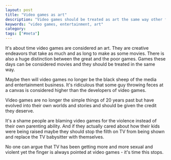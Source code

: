 ```yaml
---
layout: post
title: "Video games as art"
description: "Video games should be treated as art the same way other forms of entertainment are."
keywords: "video games, entertainment, art"
category:
tags: ["#meta"]
---
```

It's about time video games are considered an art. They are creative endeavors that take as much and as long to make as some movies. There is also a huge distinction between the great and the poor games. Games these days can be considered movies and they should be treated in the same way.

Maybe then will video games no longer be the black sheep of the media and entertainment business. It's ridiculous that some guy throwing feces at a canvas is considered higher than the developers of video games.

Video games are no longer the simple things of 20 years past but have evolved into their own worlds and stories and should be given the credit they deserve.

It's a shame people are blaming video games for the violence instead of their own parenting ability. And if they actually cared about how their kids were being raised maybe they should stop the filth on TV from being shown and replace the TV babysitter with themselves.

No one can argue that TV has been getting more and more sexual and violent yet the finger is always pointed at video games - it's time this stops.
